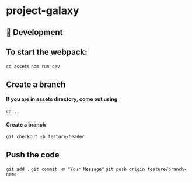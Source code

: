 # project-galaxy


## :rocket: Development

## To start the webpack:

`cd assets`
`npm run dev`

## Create a branch

#### If you are in assets directory, come out using 
`cd ..`

#### Create a branch
`git checkout -b feature/header`

## Push the code
`git add .`
`git commit -m "Your Message"`
`git push origin feature/branch-name`
